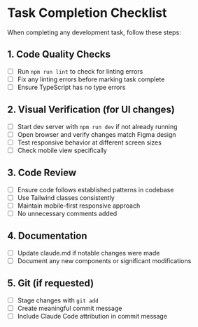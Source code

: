 # Task Completion Checklist

When completing any development task, follow these steps:

## 1. Code Quality Checks
- [ ] Run `npm run lint` to check for linting errors
- [ ] Fix any linting errors before marking task complete
- [ ] Ensure TypeScript has no type errors

## 2. Visual Verification (for UI changes)
- [ ] Start dev server with `npm run dev` if not already running
- [ ] Open browser and verify changes match Figma design
- [ ] Test responsive behavior at different screen sizes
- [ ] Check mobile view specifically

## 3. Code Review
- [ ] Ensure code follows established patterns in codebase
- [ ] Use Tailwind classes consistently
- [ ] Maintain mobile-first responsive approach
- [ ] No unnecessary comments added

## 4. Documentation
- [ ] Update claude.md if notable changes were made
- [ ] Document any new components or significant modifications

## 5. Git (if requested)
- [ ] Stage changes with `git add`
- [ ] Create meaningful commit message
- [ ] Include Claude Code attribution in commit message